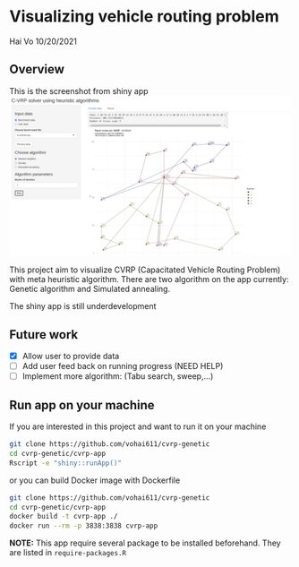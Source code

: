 Visualizing vehicle routing problem
================
Hai Vo
10/20/2021

## Overview

This is the screenshot from shiny app
![img](./images/app-screenshoot.png)

This project aim to visualize CVRP (Capacitated Vehicle Routing Problem)
with meta heuristic algorithm. There are two algorithm on the app
currently: Genetic algorithm and Simulated annealing.

The shiny app is still underdevelopment

## Future work

-   [x] Allow user to provide data
-   [ ] Add user feed back on running progress (NEED HELP)
-   [ ] Implement more algorithm: (Tabu search, sweep,…)

## Run app on your machine

If you are interested in this project and want to run it on your machine

``` bash
git clone https://github.com/vohai611/cvrp-genetic
cd cvrp-genetic/cvrp-app
Rscript -e "shiny::runApp()"
```

or you can build Docker image with Dockerfile

``` bash
git clone https://github.com/vohai611/cvrp-genetic
cd cvrp-genetic/cvrp-app
docker build -t cvrp-app ./ 
docker run --rm -p 3838:3838 cvrp-app
```

**NOTE:** This app require several package to be installed beforehand.
They are listed in `require-packages.R`
